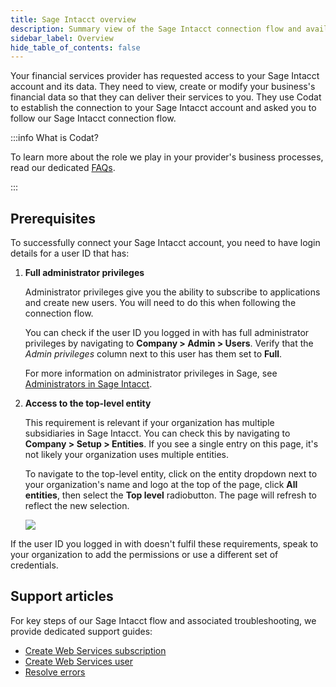 ```yaml
---
title: Sage Intacct overview
description: Summary view of the Sage Intacct connection flow and available support
sidebar_label: Overview
hide_table_of_contents: false
---
```


Your financial services provider has requested access to your Sage Intacct account and its data. They need to view, create or modify your business's financial data so that they can deliver their services to you. They use Codat to establish the connection to your Sage Intacct account and asked you to follow our Sage Intacct connection flow.

:::info What is Codat?

To learn more about the role we play in your provider's business processes, read our dedicated [FAQs](/smb-help-hub/codat/faq).

:::

## Prerequisites

To successfully connect your Sage Intacct account, you need to have login details for a user ID that has:

1. **Full administrator privileges**

    Administrator privileges give you the ability to subscribe to applications and create new users. You will need to do this when following the connection flow. 

    You can check if the user ID you logged in with has full administrator privileges by navigating to **Company > Admin > Users**. Verify that the _Admin privileges_ column next to this user has them set to **Full**.

    For more information on administrator privileges in Sage, see [Administrators in Sage Intacct](https://www.intacct.com/ia/docs/en_US/help_action/Administration/Admins/admin-users.htm).

2. **Access to the top-level entity**

    This requirement is relevant if your organization has multiple subsidiaries in Sage Intacct. You can check this by navigating to **Company > Setup > Entities**. If you see a single entry on this page, it's not likely your organization uses multiple entities. 

    To navigate to the top-level entity, click on the entity dropdown next to your organization's name and logo at the top of the page, click **All entities**, then select the **Top level** radiobutton. The page will refresh to reflect the new selection.

    ![](/img/smb-help-hub/sage-intacct/0003-sageintacct-top-level-entity.png)

If the user ID you logged in with doesn't fulfil these requirements, speak to your organization to add the permissions or use a different set of credentials.

## Support articles

For key steps of our Sage Intacct flow and associated troubleshooting, we provide dedicated support guides:

- [Create Web Services subscription](/smb-help-hub/integrations/sage-intacct/web-services-subscription)
- [Create Web Services user](/smb-help-hub/integrations/sage-intacct/web-services-user)
- [Resolve errors](/smb-help-hub/integrations/sage-intacct/error-messages)
